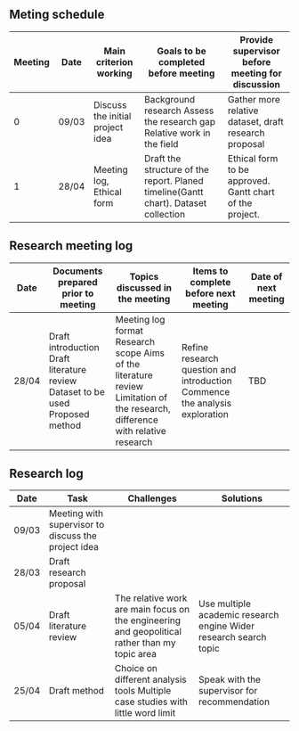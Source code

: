 ## Meting schedule

| Meeting | Date | Main criterion working | Goals to be completed before meeting | Provide supervisor before meeting for discussion | 
| --- | --- | --- | --- | --- | 
| 0 | 09/03 | Discuss the initial project idea | Background research Assess the research gap Relative work in the field | Gather more relative dataset, draft research proposal |
| 1 | 28/04 | Meeting log, Ethical form | Draft the structure of the report. Planed timeline(Gantt chart). Dataset collection  | Ethical form to be approved. Gantt chart of the project. |

## Research meeting log
| Date | Documents prepared prior to meeting | Topics discussed in the meeting | Items to complete before next meeting | Date of next meeting |
| --- | --- | --- | --- | --- |
| 28/04 | Draft introduction Draft literature review Dataset to be used Proposed method | Meeting log format Research scope Aims of the literature review Limitation of the research, difference with relative research | Refine research question and introduction Commence the analysis exploration | TBD | 

## Research log
| Date | Task | Challenges  | Solutions |
| --- |  --- |  --- |  --- |
| 09/03 | Meeting with supervisor to discuss the project idea |  | |
| 28/03 | Draft research proposal |  |  |
| 05/04 | Draft literature review | The relative work are main focus on the engineering and geopolitical rather than my topic area | Use multiple academic research engine Wider research search topic |
| 25/04 | Draft method | Choice on different analysis tools Multiple case studies with little word limit | Speak with the supervisor for recommendation |